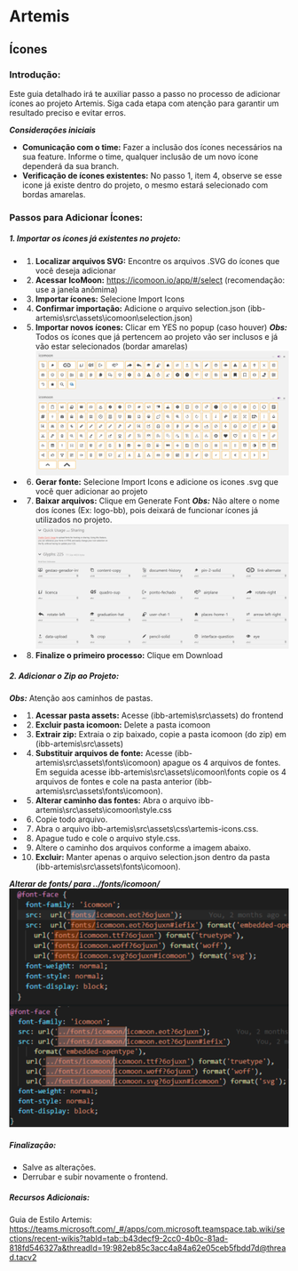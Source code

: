 # Artemis

## Ícones

### Introdução:

Este guia detalhado irá te auxiliar passo a passo no processo de adicionar ícones ao projeto Artemis. Siga cada etapa com atenção para garantir um resultado preciso e evitar erros.

**_Considerações iniciais_**

- **Comunicação com o time:** Fazer a inclusão dos ícones necessários na sua feature. Informe o time, qualquer inclusão de um novo ícone dependerá da sua branch.
- **Verificação de ícones existentes:** No passo 1, item 4, observe se esse icone já existe dentro do projeto, o mesmo estará selecionado com bordas amarelas.

### Passos para Adicionar Ícones:

##### 1. Importar os ícones já existentes no projeto:

- 1. **Localizar arquivos SVG:** Encontre os arquivos .SVG do ícones que você deseja adicionar
- 2. **Acessar IcoMoon:** https://icomoon.io/app/#/select (recomendação: use a janela anômima)
- 3. **Importar ícones:** Selecione Import Icons
- 4. **Confirmar importação:** Adicione o arquivo selection.json (ibb-artemis\src\assets\icomoon\selection.json)
- 5. **Importar novos ícones:** Clicar em YES no popup (caso houver)
     **_Obs:_** Todos os ícones que já pertencem ao projeto vão ser inclusos e já vão estar selecionados (bordar amarelas)
     <img alt="Imagem dos icones com borda amarelas que indicam a existencia desses icones dentro do projeto" src="../assets/images/importIcons.png">

- 6. **Gerar fonte:** Selecione Import Icons e adicione os icones .svg que você quer adicionar ao projeto
- 7. **Baixar arquivos:** Clique em Generate Font
     **_Obs:_** Não altere o nome dos ícones (Ex: logo-bb), pois deixará de funcionar ícones já utilizados no projeto.
     <img alt="Essa imagem mostra o nome de cada icone" src="../assets/images/nomeIcone.png">
- 8. **Finalize o primeiro processo:** Clique em Download

##### 2. Adicionar o Zip ao Projeto:

**_Obs:_** Atenção aos caminhos de pastas.

- 1. **Acessar pasta assets:** Acesse (ibb-artemis\src\assets\) do frontend
- 2. **Excluir pasta icomoon:** Delete a pasta icomoon
- 3. **Extrair zip:** Extraia o zip baixado, copie a pasta icomoon (do zip) em (ibb-artemis\src\assets\)
- 4. **Substituir arquivos de fonte:** Acesse (ibb-artemis\src\assets\fonts\icomoon) apague os 4 arquivos de fontes. Em seguida acesse ibb-artemis\src\assets\icomoon\fonts copie os 4 arquivos de fontes e cole na pasta anterior (ibb-artemis\src\assets\fonts\icomoon).
- 5. **Alterar caminho das fontes:** Abra o arquivo ibb-artemis\src\assets\icomoon\style.css
- 6. Copie todo arquivo.
- 7. Abra o arquivo ibb-artemis\src\assets\css\artemis-icons.css.
- 8. Apague tudo e cole o arquivo style.css.
- 9. Altere o caminho dos arquivos conforme a imagem abaixo.
- 10. **Excluir:** Manter apenas o arquivo selection.json dentro da pasta (ibb-artemis\src\assets\fonts\icomoon).

**_Alterar de fonts/ para ../fonts/icomoon/_**
<img alt="Essa imagem se refere a troca que deve ser feita no caminho usado no arquivo" src="../assets/images/trocarCaminhofonts.png">

##### Finalização:

- Salve as alterações.
- Derrubar e subir novamente o frontend.

##### Recursos Adicionais:

Guia de Estilo Artemis: https://teams.microsoft.com/_#/apps/com.microsoft.teamspace.tab.wiki/sections/recent-wikis?tabId=tab::b43decf9-2cc0-4b0c-81ad-818fd546327a&threadId=19:982eb85c3acc4a84a62e05ceb5fbdd7d@thread.tacv2
